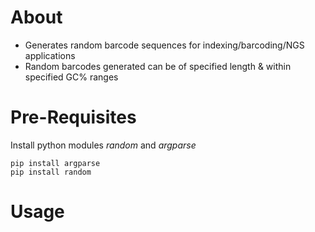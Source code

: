 # About

- Generates random barcode sequences for indexing/barcoding/NGS applications
- Random barcodes generated can be of specified length & within specified GC% ranges

# Pre-Requisites

Install python modules *random* and *argparse*
```
pip install argparse
pip install random
```

# Usage




